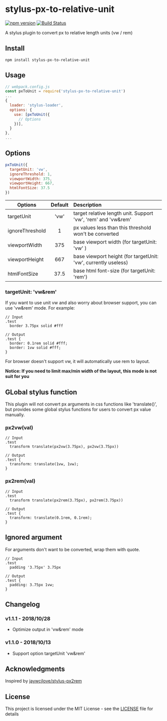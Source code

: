 # stylus-px-to-relative-unit

[![npm version](https://badge.fury.io/js/stylus-px-to-relative-unit.svg)](https://badge.fury.io/js/stylus-px-to-relative-unit)
[![Build Status](https://travis-ci.org/pandaGao/stylus-px-to-relative-unit.svg?branch=master)](https://travis-ci.org/pandaGao/stylus-px-to-relative-unit)

A stylus plugin to convert px to relative length units (vw / rem)

## Install
```shell
npm install stylus-px-to-relative-unit
```

## Usage

```javascript
// webpack.config.js
const pxToUnit = require('stylus-px-to-relative-unit')
...
{
  loader: 'stylus-loader',
  options: {
    use: [pxToUnit({
      // Options
    })],
  }
},
...
```


## Options

```javascript
pxToUnit({
  targetUnit: 'vw',
  ignoreThreshold: 1,
  viewportWidth: 375,
  viewportHeight: 667,
  htmlFontSize: 37.5
})
```

| Options         | Default       | Description  |
| --------------- |:-------------:|:-----|
| targetUnit      | 'vw' | target relative length unit. Support 'vw', 'rem' and 'vw&rem' |
| ignoreThreshold | 1    | px values less than this threshold won't be converted |
| viewportWidth   | 375  | base viewport width (for targetUnit: 'vw' ) |
| viewportHeight  | 667  | base viewport height (for targetUnit: 'vw', currently useless) |
| htmlFontSize    | 37.5 | base html font-size (for targetUnit: 'rem') |

### targetUnit: 'vw&rem'

If you want to use unit vw and also worry about browser support, you can use 'vw&rem' mode. For example:

```Stylus
// Input 
.test
  border 3.75px solid #fff

// Output
.test {
  border: 0.1rem solid #fff;
  border: 1vw solid #fff;
}
```

For browser doesn't support vw, it will automatically use rem to layout.

**Notice: If you need to limit max/min width of the layout, this mode is not suit for you**

## GLobal stylus function
This plugin will not convert px arguments in css functions like 'translate()', but provides some global stylus functions for users to convert px value manually.

### px2vw(val)
```Stylus
// Input
.test
  transform translate(px2vw(3.75px), px2vw(3.75px))

// Output
.test {
  transform: translate(1vw, 1vw);
}
```

### px2rem(val)
```stylus
// Input
.test
  transform translate(px2rem(3.75px), px2rem(3.75px))

// Output
.test {
  transform: translate(0.1rem, 0.1rem);
}
```

## Ignored argument
For arguments don't want to be converted, wrap them with quote.
```stylus
// Input
.test
  padding '3.75px' 3.75px

// Output
.test {
  padding: 3.75px 1vw;
}
```

## Changelog

### v1.1.1 - 2018/10/28
* Optimize output in 'vw&rem' mode

### v1.1.0 - 2018/10/13
* Support option targetUnit 'vw&rem'


## Acknowledgments

Inspired by [jaywcjlove/stylus-px2rem](https://github.com/jaywcjlove/stylus-px2rem)

## License

This project is licensed under the MIT License - see the [LICENSE](LICENSE) file for details
